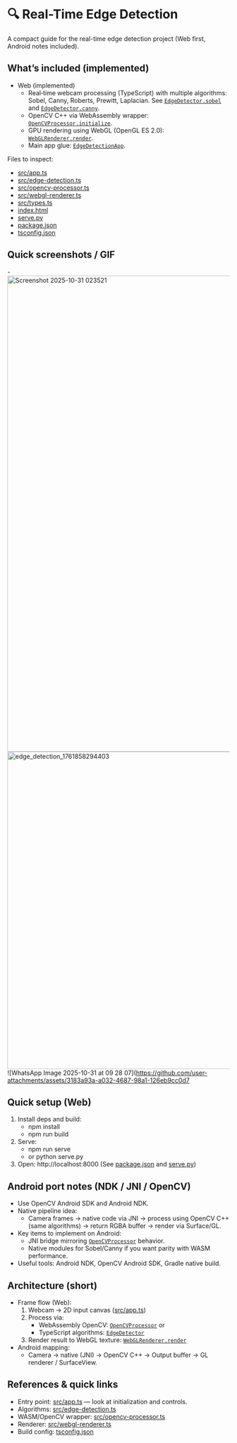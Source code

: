 # 🔍 Real-Time Edge Detection 

A compact guide for the real-time edge detection project (Web first, Android notes included).

## What’s included (implemented)

- Web (implemented)
  - Real‑time webcam processing (TypeScript) with multiple algorithms: Sobel, Canny, Roberts, Prewitt, Laplacian. See [`EdgeDetector.sobel`](src/edge-detection.ts) and [`EdgeDetector.canny`](src/edge-detection.ts).
  - OpenCV C++ via WebAssembly wrapper: [`OpenCVProcessor.initialize`](src/opencv-processor.ts).
  - GPU rendering using WebGL (OpenGL ES 2.0): [`WebGLRenderer.render`](src/webgl-renderer.ts).
  - Main app glue: [`EdgeDetectionApp`](src/app.ts).

Files to inspect:

- [src/app.ts](src/app.ts)
- [src/edge-detection.ts](src/edge-detection.ts)
- [src/opencv-processor.ts](src/opencv-processor.ts)
- [src/webgl-renderer.ts](src/webgl-renderer.ts)
- [src/types.ts](src/types.ts)
- [index.html](index.html)
- [serve.py](serve.py)
- [package.json](package.json)
- [tsconfig.json](tsconfig.json)

## Quick screenshots / GIF

-<img width="1920" height="1080" alt="Screenshot 2025-10-31 023521" src="https://github.com/user-attachments/assets/eb5eacbe-5abe-483a-9fc8-22ed792f60ad" />
<img width="1280" height="720" alt="edge_detection_1761858294403" src="https://github.com/user-attachments/assets/cc8858ae-d7f2-42ec-9f3a-39628ba9e5f6" />
![WhatsApp Image 2025-10-31 at 09 28 07](https://github.com/user-attachments/assets/3183a93a-a032-4687-98a1-126eb9cc0d7


## Quick setup (Web)

1. Install deps and build:
   - npm install
   - npm run build
2. Serve:
   - npm run serve
   - or python serve.py
3. Open: http://localhost:8000
   (See [package.json](package.json) and [serve.py](serve.py))

## Android port notes (NDK / JNI / OpenCV)

- Use OpenCV Android SDK and Android NDK.
- Native pipeline idea:
  - Camera frames → native code via JNI → process using OpenCV C++ (same algorithms) → return RGBA buffer → render via Surface/GL.
- Key items to implement on Android:
  - JNI bridge mirroring [`OpenCVProcessor`](src/opencv-processor.ts) behavior.
  - Native modules for Sobel/Canny if you want parity with WASM performance.
- Useful tools: Android NDK, OpenCV Android SDK, Gradle native build.

## Architecture (short)

- Frame flow (Web):
  1. Webcam → 2D input canvas ([src/app.ts](src/app.ts))
  2. Process via:
     - WebAssembly OpenCV: [`OpenCVProcessor`](src/opencv-processor.ts) or
     - TypeScript algorithms: [`EdgeDetector`](src/edge-detection.ts)
  3. Render result to WebGL texture: [`WebGLRenderer.render`](src/webgl-renderer.ts)
- Android mapping:
  - Camera → native (JNI) → OpenCV C++ → Output buffer → GL renderer / SurfaceView.

## References & quick links

- Entry point: [src/app.ts](src/app.ts) — look at initialization and controls.
- Algorithms: [src/edge-detection.ts](src/edge-detection.ts)
- WASM/OpenCV wrapper: [src/opencv-processor.ts](src/opencv-processor.ts)
- Renderer: [src/webgl-renderer.ts](src/webgl-renderer.ts)
- Build config: [tsconfig.json](tsconfig.json)

